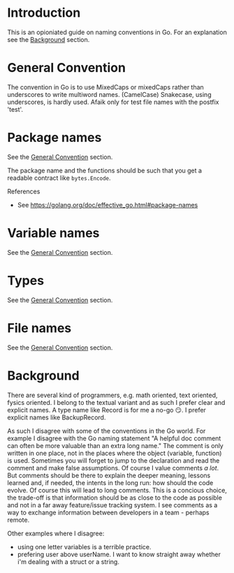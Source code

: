 # Introduction
This is an opioniated guide on naming conventions in Go. For an explanation see the [Background](#background) section.



# General Convention
The convention in Go is to use MixedCaps or mixedCaps rather than underscores to write multiword names. (CamelCase)
Snakecase, using underscores, is hardly used. Afaik only for test file names with the postfix 'test'.

# Package names
See the [General Convention](#general-convention) section.


The package name and the functions should be such that you get a readable contract like `bytes.Encode`.

References
- See https://golang.org/doc/effective_go.html#package-names

# Variable names
See the [General Convention](#general-convention) section.

# Types
See the [General Convention](#general-convention) section.

# File names
See the [General Convention](#general-convention) section.

# Background
There are several kind of programmers, e.g. math oriented, text oriented, fysics oriented. I belong to the textual variant and as such I prefer clear and explicit names. A type name like Record is for me a no-go :smirk:. I prefer explicit names like BackupRecord.

As such I disagree with some of the conventions in the Go world. For example I disagree with the Go naming statement "A helpful doc comment can often be more valuable than an extra long name."
The comment is only written in one place, not in the places where the object (variable, function) is used. Sometimes you will forget to jump to the declaration and read the comment and make false assumptions. Of course I value comments *a lot*. But comments should be there to explain the deeper meaning, lessons learned and, if needed, the intents in the long run: how should the code evolve. Of course this will lead to long comments. This is a concious choice, the trade-off is that information should be as close to the code as possible and not in a far away feature/issue tracking system. I see comments as a way to exchange information between developers in a team - perhaps remote. 

Other examples where I disagree:
- using one letter variables is a terrible practice.
- prefering user above userName. I want to know straight away whether i'm dealing with a struct or a string.

